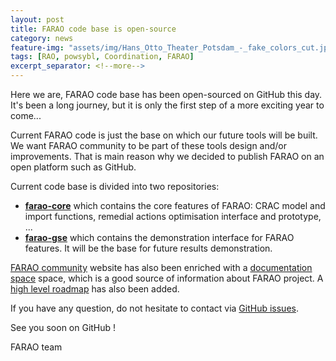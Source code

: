 ```yaml
---
layout: post
title: FARAO code base is open-source
category: news
feature-img: "assets/img/Hans_Otto_Theater_Potsdam_-_fake_colors_cut.jpg"
tags: [RAO, powsybl, Coordination, FARAO]
excerpt_separator: <!--more-->
---
```


Here we are, FARAO code base has been open-sourced on GitHub this day. It's been a long journey, but it is only the first
step of a more exciting year to come... 
<!--more-->

Current FARAO code is just the base on which our future tools will be built. We want FARAO community to
be part of these tools design and/or improvements. That is main reason why we decided to publish FARAO
on an open platform such as GitHub.

Current code base is divided into two repositories:
- **[farao-core](http://github.com/farao-community/farao-core)** which contains the core features of FARAO:
CRAC model and import functions, remedial actions optimisation interface and prototype, ...
- **[farao-gse](http://github.com/farao-community/farao-gse)** which contains the demonstration interface
for FARAO features. It will be the base for future results demonstration.
 
[FARAO community](http://github.com/farao-community) website has also been enriched with a [documentation space](https://farao-community.github.io/docs)
space, which is a good source of information about FARAO project. A [high level roadmap](https://farao-community.github.io/roadmap) has also been added.

If you have any question, do not hesitate to contact via [GitHub issues](https://github.com/farao-community/farao-core/issues).

See you soon on GitHub !

FARAO team
